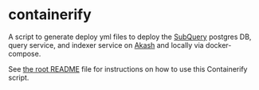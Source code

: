 # containerify

A script to generate deploy yml files to deploy the
[SubQuery](https://subquery.network/) postgres DB, query service, and indexer
service on [Akash](https://akash.network/) and locally via docker-compose.

See [the root README](../../README.md) file for instructions on how to use this
Containerify script.
